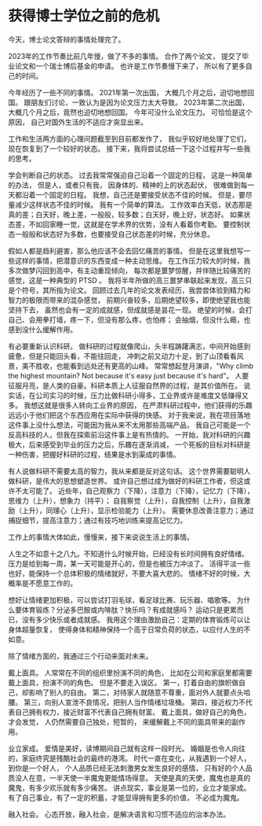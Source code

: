 # 获得博士学位之前的危机

今天，博士论文答辩的事情处理完了。

2023年的工作节奏比前几年慢，做了不多的事情。
合作了两个论文，
提交了毕业论文和一个瑞士博后基金的申请。
也许是工作节奏慢下来了，
所以有了更多自己的时间。

今年经历了一些不同的事情。
2021年第一次出国，
大概几个月之后，迫切地想回国。
跟朋友们讨论，一致认为是因为论文压力太大导致。
2023年第二次出国，
大概几个月之后，竟然也迫切地想回国。
今年可没什么论文压力。
可恰恰是这个原因，
自己对国外生活的不适应才突显出来。

工作和生活两方面的心理问题截至到目前都发作了，
我似乎较好地处理了它们，
现在恢复到了一个较好的状态。
接下来，我将尝试总结一下这个过程并写一些我的思考。

学会判断自己的状态。
过去我常常强迫自己沿着一个固定的日程，
这是一种简单的办法，
但是人，或者只有我，
因身体的、精神的上的状态起伏，
很难做到每一天都沿着一个固定的日程。
我想，自己还是要接受状态不佳的时候。
但是，要尽量减少这样状态不佳的时候。
我有一个简单的算法。
工作效率白天低，状态那是真的差；白天好，晚上差，一般般，较多数；白天好，晚上好，状态好。
如果状态差，不如回家睡一觉，这就是在学术界的优势，没有人看着你考勤。
要控制状态一般般和状态好为多数，也要接受自己状态差的时候，充分休息。

假如人都是趋利避害，那么他应该不会去回忆痛苦的事情。
但是在这里我想写一些这样的事情，把潜意识的东西变成一种主动思维。
在工作压力较大的时候，我多次做梦闪回到高中，有主动重现倾向，
每次都是噩梦惊醒，并伴随比较痛苦的感觉，这是一种典型的 PTSD 。
我将半年所做的高三噩梦串联起来发现，高三只是个符号，其所指为论文。
回顾过去几年的论文发表经历，我尝尝体验到精力和智力的极限而带来的混杂感觉，
前期兴奋较多，后期绝望较多，即使绝望我也能坚持下去，
虽然也会有一定的成就感，但成就感是昙花一现。
绝望的时候，会打自己、会用拳打墙，疼一下，但没有那么疼，也怕疼；
会抽烟，但没什么瘾，也感到没什么缓解作用。

有必要重新认识科研。
做科研的过程就像爬山，头半程踌躇满志，中间开始感到疲惫，但是只能回头看，不能往回走，
冲刺之前又动力十足，到了山顶看看风景，美不胜收，也能看到远处还有更高的山峰。
常常想起登月演讲，"Why climb the highest mountain? Not because it's easy just because it's hard"。
人要征服月亮，是人类的自豪。科研本质上人征服自然界的过程，是其价值所在。
说实话，在公司实习的时候，压力比做科研小得多，工业界或许是难度又低赚得又多。
我想这就是很多人转向工业界的原因，
在严肃科研过程中，他们获得的乐趣远远小于他们把这个东西应用在实际中获得的快感。
对于我来说，我在项目落地这件事上没什么想法，可能因为我从来不太用那些高端产品，
我自己可能是一个反高科技的人，但我在探索前沿这件事上是有热情的。
一开始，我对科研的兴趣极大，后来感受到毕业的压力之后，乐趣在逐渐消减，
一个死板的目标对科研是一种伤害，把握好科研的过程，结果是水到渠成的事情。

有人说做科研不需要太高的智力，我从来都是反对这句话。
这个世界需要聪明人做科研，是伟大的思想塑造世界。
或许自己想过成为做好的科研工作者，但这或许不太可能了。
近些年，自己观察力（下降），注意力（下降），记忆力（下降），思维力（上升），想象力（持平）；
自我察觉（上升），自我控制（上升），自我激励（上升），同理心（上升），显示检验能力（上升）。
需要休息改善注意力；通过捕捉细节，提高注意力；通过有技巧地训练来提高记忆力。

工作上的事情大体如此，慢慢来，接下来说说生活上的事情。

人生之不如意十之八九。不知道什么时候开始，已经没有长时间拥有良好情绪。
压力是给到每一周，某一天可能是开心的，但是也被压力冲淡了。
活得平淡一些也好，能保持一个总体积极的情绪就好，不要大喜大悲的。
情绪不好的时候，大概率是不愿意工作的。

想好让情绪更加积极，可以尝试打羽毛球，看足球比赛、玩乐器、唱歌等。
为什么要体育锻炼？分泌多巴胺或内啡肽？快乐吗？有成就感吗？
运动只是更累而已，没有多少快乐或者成就感。
我用这个理由激励自己：定期的体育锻炼可以让身体超量恢复，
使得身体和精神保持一个高于日常负荷的状态，以应付人生的不如意。

除了情绪方面的，我通过三个行动来面对未来。

戴上面具。
人常常在不同的组织里扮演不同的角色，
比如在公司和家庭里都需要戴上面具，扮演不同的角色。
但是不要走入误区。
第一，打着自由的旗帜做自己，却影响了别人的自由。
第二，对待家人就随意不尊重，面对外人就要点头哈腰。
第三，向别人宣泄不良情况，把别人当作情绪垃圾桶。
第四，接近权力不代表自己拥有权力，接近财富不代表自己拥有财富。
戴上面具，做好自己的角色，才会发觉，
人仍然需要自己独处，短暂的，
来缓解戴上不同的面具带来的副作用。

业立家成。
爱情是美好，读博期间自己就有这样一段时光。
婚姻是也令人向往的，家庭终究是残酷社会的最终的港湾。
时代一直在变化，从我遇到一个好人，到你是一个好人，
个人品质已经无法刺激男女发生良好的感情，
只有好的个人品质没人在意，一半天使一半魔鬼更能情场得意。
天使是真的天使，魔鬼也是真的魔鬼，有多少欢乐就有多少痛苦。
讲点现实，事业是第一位的，业立才能家成。
有了自己事业，有了一定的积蓄，才能显得拥有更多的价值，
不必成为魔鬼。

融入社会。
心态开放，融入社会，是解决语言和习惯不适应的治本办法。